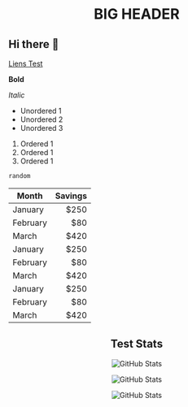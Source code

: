 <div align="center">

# BIG HEADER
</div>

## Hi there 👋
<a href="https://youtube.com/">Liens Test</a>

**Bold** 

*Italic* 

- Unordered 1
- Unordered 2
- Unordered 3

1. Ordered 1
2. Ordered 1
3. Ordered 1

```python
random
```

| Month    | Savings |
| -------- | -------: |
| January  | $250    |
| February | $80     |
| March    | $420    |
| January  | $250    |
| February | $80     |
| March    | $420    |
| January  | $250    |
| February | $80     |
| March    | $420    |

<!--
<img src="test.svg">
-->
<div align="center">

## Test Stats
</div>

<div align="center">

![GitHub Stats](https://github-readme-stats.vercel.app/api?username=Loic-1&theme=synthwave&show_icons=true&hide_border=true&count_private=true)

![GitHub Stats](https://github-readme-stats.vercel.app/api/top-langs/?username=Loic-1&theme=synthwave&show_icons=true&hide_border=true&layout=compact)

![GitHub Stats](https://github-readme-streak-stats.herokuapp.com/?user=Loic-1&theme=synthwave&hide_border=true)
</div>


<style>

</style>

<!--
![alt text](https://media.licdn.com/dms/image/D4E0BAQG28wMbYCfCkg/company-logo_200_200/0/1701422199523/elan_formation_logo?e=2147483647&v=beta&t=uXG9eD2QkvMPLQ0u0cIgkhRB8UtsuwCKCprbmYky2HI)
-->
<!--
**Loic-1/Loic-1** is a ✨ _special_ ✨ repository because its `README.md` (this file) appears on your GitHub profile.

Here are some ideas to get you started:

- 🔭 I’m currently working on ...
- 🌱 I’m currently learning ...
- 👯 I’m looking to collaborate on ...
- 🤔 I’m looking for help with ...
- 💬 Ask me about ...
- 📫 How to reach me: ...
- 😄 Pronouns: ...
- ⚡ Fun fact: ...
-->
